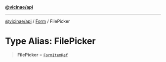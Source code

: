 [**@vicinae/api**](../../../../README.md)

***

[@vicinae/api](../../../../README.md) / [Form](../README.md) / FilePicker

# Type Alias: FilePicker

> **FilePicker** = [`FormItemRef`](../../../../type-aliases/FormItemRef.md)
